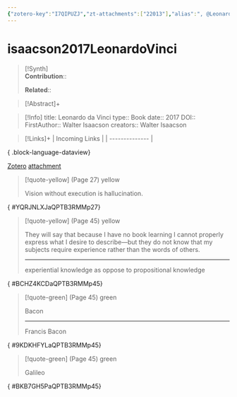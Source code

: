```yaml
---
{"zotero-key":"I7QIPUZJ","zt-attachments":["22013"],"alias":", @Leonardo da Vinci","keywords":["biography"],"FirstAuthor":"[[ Walter Isaacson]]","tags":["source/book"],"dg-publish":true,"permalink":"/sources/books/isaacson2017-leonardo-vinci/","dgPassFrontmatter":true}
---
```


# isaacson2017LeonardoVinci

>[!Synth]  
>**Contribution**::  
>  
>**Related**:: 
>  

> [!Abstract]+
> 

> [!Info]
> title: Leonardo da Vinci
> type:: Book
> date:: 2017
> DOI:: 
> FirstAuthor:: Walter Isaacson
> creators:: Walter Isaacson

> [!Links]+
>  | Incoming Links |
> | -------------- |
> 
{ .block-language-dataview}


[Zotero](zotero://select/library/items/I7QIPUZJ) [attachment](<file:///Users/nathanmaxwell/Zotero/storage/QPTB3RMM/Isaacson%20-%202017%20-%20Leonardo%20da%20Vinci.pdf>)

> [!quote-yellow] (Page 27) yellow
> 
> Vision without execution is hallucination.
>
{ #YQRJNLXJaQPTB3RMMp27}


> [!quote-yellow] (Page 45) yellow
> 
> They will say that because I have no book learning I cannot  properly express what I desire to describe—but they do not know that my subjects require  experience rather than the words of others.
> 
> ---
> experiential knowledge as oppose to propositional knowledge
>
{ #BCHZ4KCDaQPTB3RMMp45}


> [!quote-green] (Page 45) green
> 
> Bacon
> 
> ---
> Francis Bacon
>
{ #9KDKHFYLaQPTB3RMMp45}


> [!quote-green] (Page 45) green
> 
> Galileo
>
{ #BKB7GH5PaQPTB3RMMp45}





